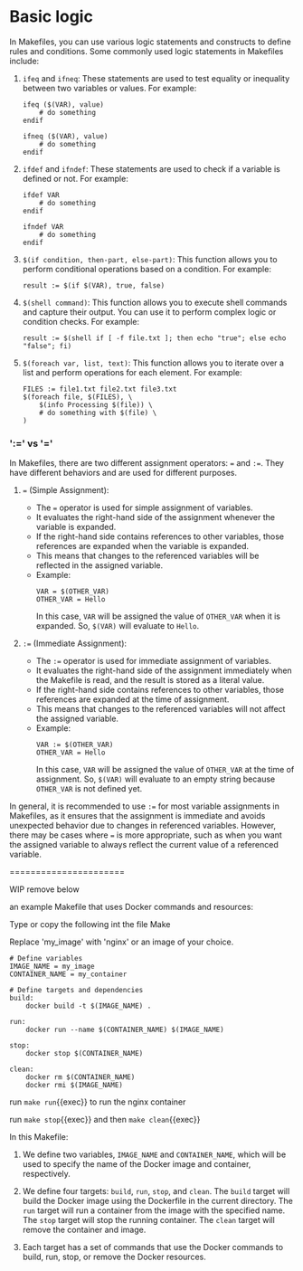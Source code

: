 # Basic logic


In Makefiles, you can use various logic statements and constructs to define rules and conditions. Some commonly used logic statements in Makefiles include:

1. `ifeq` and `ifneq`: These statements are used to test equality or inequality between two variables or values. For example:

   ```make
   ifeq ($(VAR), value)
       # do something
   endif

   ifneq ($(VAR), value)
       # do something
   endif
   ```

2. `ifdef` and `ifndef`: These statements are used to check if a variable is defined or not. For example:

   ```make
   ifdef VAR
       # do something
   endif

   ifndef VAR
       # do something
   endif
   ```

3. `$(if condition, then-part, else-part)`: This function allows you to perform conditional operations based on a condition. For example:

   ```make
   result := $(if $(VAR), true, false)
   ```

4. `$(shell command)`: This function allows you to execute shell commands and capture their output. You can use it to perform complex logic or condition checks. For example:

   ```make
   result := $(shell if [ -f file.txt ]; then echo "true"; else echo "false"; fi)
   ```

5. `$(foreach var, list, text)`: This function allows you to iterate over a list and perform operations for each element. For example:

   ```make
   FILES := file1.txt file2.txt file3.txt
   $(foreach file, $(FILES), \
       $(info Processing $(file)) \
       # do something with $(file) \
   )
   ```

### ':=' vs '='

In Makefiles, there are two different assignment operators: `=` and `:=`. They have different behaviors and are used for different purposes.

1. `=` (Simple Assignment):
   - The `=` operator is used for simple assignment of variables.
   - It evaluates the right-hand side of the assignment whenever the variable is expanded.
   - If the right-hand side contains references to other variables, those references are expanded when the variable is expanded.
   - This means that changes to the referenced variables will be reflected in the assigned variable.
   - Example:
     ```make
     VAR = $(OTHER_VAR)
     OTHER_VAR = Hello
     ```
     In this case, `VAR` will be assigned the value of `OTHER_VAR` when it is expanded. So, `$(VAR)` will evaluate to `Hello`.

2. `:=` (Immediate Assignment):
   - The `:=` operator is used for immediate assignment of variables.
   - It evaluates the right-hand side of the assignment immediately when the Makefile is read, and the result is stored as a literal value.
   - If the right-hand side contains references to other variables, those references are expanded at the time of assignment.
   - This means that changes to the referenced variables will not affect the assigned variable.
   - Example:
     ```make
     VAR := $(OTHER_VAR)
     OTHER_VAR = Hello
     ```
     In this case, `VAR` will be assigned the value of `OTHER_VAR` at the time of assignment. So, `$(VAR)` will evaluate to an empty string because `OTHER_VAR` is not defined yet.

In general, it is recommended to use `:=` for most variable assignments in Makefiles, as it ensures that the assignment is immediate and avoids unexpected behavior due to changes in referenced variables. However, there may be cases where `=` is more appropriate, such as when you want the assigned variable to always reflect the current value of a referenced variable.



======================

WIP remove below

an example Makefile that uses Docker commands and resources:

Type or copy the following int the file Make

Replace 'my_image' with 'nginx' or an image of your choice.

```
# Define variables
IMAGE_NAME = my_image
CONTAINER_NAME = my_container

# Define targets and dependencies
build:
	docker build -t $(IMAGE_NAME) .

run:
	docker run --name $(CONTAINER_NAME) $(IMAGE_NAME)

stop:
	docker stop $(CONTAINER_NAME)

clean:
	docker rm $(CONTAINER_NAME)
	docker rmi $(IMAGE_NAME)
```


run `make run`{{exec}} to run the nginx container

run `make stop`{{exec}}  and then `make clean`{{exec}}


In this Makefile:

1. We define two variables, `IMAGE_NAME` and `CONTAINER_NAME`, which will be used to specify the name of the Docker image and container, respectively.

2. We define four targets: `build`, `run`, `stop`, and `clean`. The `build` target will build the Docker image using the Dockerfile in the current directory. The `run` target will run a container from the image with the specified name. The `stop` target will stop the running container. The `clean` target will remove the container and image.

3. Each target has a set of commands that use the Docker commands to build, run, stop, or remove the Docker resources.